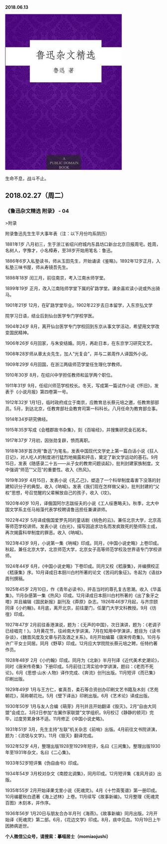 
          
            
**2018.06.13**



![](img/51001-30aca80b4eb35200.jpg)




生命不息，战斗不止。
<h2>2018.02.27（周二）</h2>
<h3>《鲁迅杂文精选 附录》 - 04</h3>
>附录

附录鲁迅先生生平大事年表（注：以下月份均系阴历）

1881年1岁 八月初三，生于浙江省绍兴府城内东昌坊口新台北京日报周宅。姓周，名树人，字豫才，小名樟寿，至38岁开始用笔名：鲁迅。

1886年6岁入私塾读书，师从玉田先生，开始诵读《鉴略》。1892年12岁正月，入私塾三味书屋，师从寿镜吾先生。

1898年18岁 闰三月，前往南京，考入江南水师学堂。

1899年19岁 正月，改入江南陆师学堂下属的矿路学堂。课余喜欢读小说或外出骑马。

1901年21岁 12月，在矿路学堂毕业。1902年22岁去日本留学，入东京弘文学

院学习日语，结业后到仙台医学专门学校学医。

1904年24岁 8月，离开仙台医学专门学校回到东京从事文学活动，希望用文学改变国民精神。

1906年26岁 6月回家，与朱安结婚。同月，再赴日本，在东京学习研究文艺。

1908年28岁师从章太炎先生，加人“光复会”，并与二弟周作人译国外小说。

1909年29岁 6月回国，在浙江两级师范学堂任生理化学教师。

1910年30岁 8月，在绍兴中学担任教师和监学两个职位。

1911年31岁 9月，任绍兴师范学校校长。冬天，写成第一篇试作小说《怀旧》，发表于《小说月报》第四卷第一号。

1912年32岁 1月1日，临时政府成立于南京，应教育总长蔡元培之邀，任教育部部员。5月，到达北京，任教育部社会教育司第一科科长。八月任命为教育部佥事。

1914年34岁研究佛经。

1915年35岁写成《会稽郡故书杂集》，刻《百喻经》，并搜集研究金石拓本。

1917年37岁 7月初，因张勋复辟，愤而离职。

1918年38岁首次用“鲁迅”为笔名，发表中国现代文学史上第一篇白话小说《狂人日记》，对人吃人的制度进行猛烈地揭露和抨击，奠定了新文学运动的基石。9月15日，发表《随感录二十五——从子女的教育问题谈起》，批判封建家族制度。文中强调“师范”“父范”的重要性。收入《热风》。

1919年39岁 4月15日，发表小说《孔乙己》，塑造了一个科举制度毒害下没落的封建知识分子的典型。收入《呐喊》。发表《我们现在怎样做父亲》，批判封建的“父权”思想，号召觉醒的父辈解放自己的孩子，收入《坟》。

1920年40岁 10月，译俄国阿尔志跋绥夫的小说《工人绥惠略夫》。秋季，北大中国文学系主任马裕藻代表学校聘请鲁迅担任兼课讲师。

1922年42岁 5月译成俄国爱罗先珂的童话剧《桃色的云》。兼任北京大学，北京高等师范学校讲师。发表小说《白光》，描写因追求功名而发疯致死的塾师陈士成，再次揭露科举制度的罪恶。收入《呐喊》。

1923年43岁 9月，小说第一集《呐喊》印成。同月，《中国小说史略》上卷印成。秋起，兼任北京大学，北京师范大学，北京女子高等师范学校及世界语专门学校讲师。

1924年44岁 6月，《中国小说史略》下卷印成。同月又校《嵇康集》，并编撰校正《嵇康集》序。10月译成日本厨川白村所著的论文《苦闷的象征》。冬起为《语丝》周刊撰稿。

1925年45岁 2月10日，作《青年必读书》，抨击当时的尊孔复古思潮。收入《华盖集》。11月杂感第一集《热风》印成。12月译成日本厨川白村所著的《出了象牙之塔》并且编辑《国民新报》副刊及《莽原》杂志。1926年46岁7月起，与齐宗颐同译《小约翰》。8月底，离开北京，前往厦门，任厦门大学文科教授。9月《彷徨》印成。

1927年47岁 2月前往香港演说，题为：《无声的中国》，次日演讲，题为：《老调子已经唱完！》。3月黄花节，往岭南大学讲演。7月在知用中学演讲，题目为《读书杂谈》，《魏晋风度及文章与药及酒之关系》。8月开始编纂《唐宋传奇集》。10月与许广平女士同居。同月《野草》印成。12月应大学院院长蔡元培之聘，任特约著作员。

1928年48岁 2月《小约翰》印成。同月为《北新》半月刊译《近代美术史潮论》，同时《唐宋传奇集》下册印成。5月前往江湾实验中学讲演，题曰：《老而不死论》。6月《思想·山水·人物》译作完成、《奔流》创刊出版。11月短评《而已集》印刷出版。

1929年49岁 1月与王方仁，崔真吾，柔石等合资创办印刷文艺书籍及木刻《艺苑朝花》，简称朝花社。5月《壁下译丛》印刷出版。6月《艺术论》译成出版。

1930年50岁 1月与友人合编《萌芽》月刊并且开始翻译《毁灭》。2月“自由大同盟”会成立。3月2日参加“左翼作家联盟”文学组织。9月校订《静静的顿河》完毕，过度劳累身体不适。11月修正《中国小说史略》。

1931年51岁 3月，先生主持“左联”机关杂志《前哨》出版。4月前往文书院讲演，题为：《流氓与文学》。11月《毁灭》翻译完成。

1932年52岁 4月，整理出版1928至1929年短评，名曰《三闲集》。整理出版1930年至1931年杂文，名曰《二心集》。

1933年52岁短评集《伪自由书》印成。

1934年54岁 3月校对杂文《南腔北调集》，同月印成。12月短评集《准风月谈》出版。

1935年55岁 2月开始译果戈里小说《死魂灵》。4月《十竹斋笺谱》第一册印成。10月编瞿秋白遗著《海上述林》上卷。11月续写《故事新编》。12月整理《死魂灵百图》木刻本，并作序。

1936年56岁 1月20日与朋友合办半月刊《海燕》。《故事新编》同月出版。2月开始译《死魂灵》第二部。6月，《花边文学》印成。8月，痰中见血。10月19日上午因肺病逝世。




**个人微信公众号，请搜索：摹喵居士（momiaojushi）**

          
        